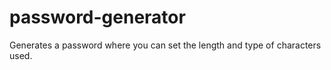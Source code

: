 # password-generator
Generates a password where you can set the length and type of characters used.
